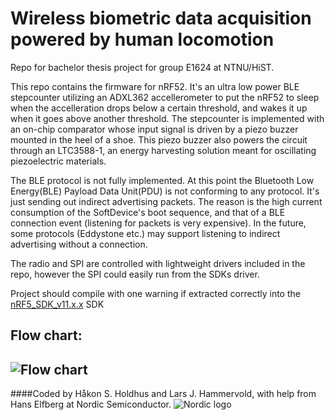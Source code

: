 

Wireless biometric data acquisition powered by human locomotion
===================
Repo for bachelor thesis project for group E1624 at NTNU/HiST.

This repo contains the firmware for nRF52. It's an ultra low power BLE stepcounter utilizing an ADXL362 accellerometer to put the nRF52 to sleep when the accelleration drops below a certain threshold, and wakes it up when it goes above another threshold. The stepcounter is implemented with an on-chip comparator whose input signal is driven by a piezo buzzer mounted in the heel of a shoe. This piezo buzzer also powers the circuit through an LTC3588-1, an energy harvesting solution meant for oscillating piezoelectric materials.

The BLE protocol is not fully implemented. At this point the Bluetooth Low Energy(BLE) Payload Data Unit(PDU) is not conforming to any protocol. It's just sending out indirect advertising packets. The reason is the high current consumption of the SoftDevice's boot sequence, and that of a BLE connection event (listening for packets is very expensive). In the future, some protocols (Eddystone etc.) may support listening to indirect advertising without a connection.

The radio and SPI are controlled with lightweight drivers included in the repo, however the SPI could easily run from the SDKs driver.

Project should compile with one warning if extracted correctly into the [nRF5_SDK_v11.x.x](https://developer.nordicsemi.com/nRF5_SDK/nRF5_SDK_v11.x.x/) SDK



Flow chart:
----------
![Flow chart](http://i.imgur.com/6F42aMM.png)
----------

####Coded by Håkon S. Holdhus and Lars J. Hammervold, with help from Hans Elfberg at Nordic Semiconductor.
![Nordic logo](https://upload.wikimedia.org/wikipedia/commons/thumb/a/ae/Nordic_Semiconductor.svg/2000px-Nordic_Semiconductor.svg.png)

